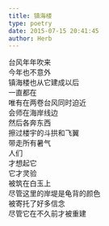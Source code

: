 ```yaml
---  
title: 镇海楼  
type: poetry  
date: 2015-07-15 20:41:45  
author: Herb    
---    
```

台风年年吹来    
今年也不意外    
镇海楼也从它建成以后    
一直都在    
唯有在两卷台风同时迫近    
会师在海岸线边    
然后各奔东西    
擦过楼宇的斗拱和飞翼    
带走所有暑气    
人们    
才想起它    
它才灵验    
被筑在白玉上    
尽管这里的岸堤是龟背的颜色    
被寄托了好多信念    
尽管它在不久前才被重建
